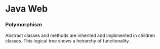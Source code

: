 # Java Web 
### Polymorphism 
Abstract classes and methods are inherited and implimented in children classes. This logical tree shows a heirarchy of functionality. 